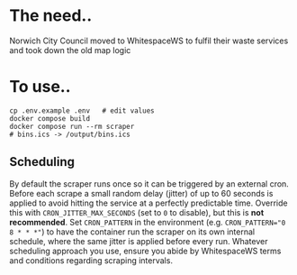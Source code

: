 # The need..

Norwich City Council moved to WhitespaceWS to fulfil their waste services and took down the old map logic

# To use..

```
cp .env.example .env   # edit values
docker compose build
docker compose run --rm scraper
# bins.ics -> /output/bins.ics
```

## Scheduling

By default the scraper runs once so it can be triggered by an external cron.
Before each scrape a small random delay (jitter) of up to 60 seconds is applied
to avoid hitting the service at a perfectly predictable time. Override this with
`CRON_JITTER_MAX_SECONDS` (set to `0` to disable), but this is **not recommended**.
Set `CRON_PATTERN` in the environment (e.g. `CRON_PATTERN="0 8 * * *"`) to have
the container run the scraper on its own internal schedule, where the same
jitter is applied before every run. Whatever scheduling approach you use,
ensure you abide by WhitespaceWS terms and conditions regarding scraping
intervals.
